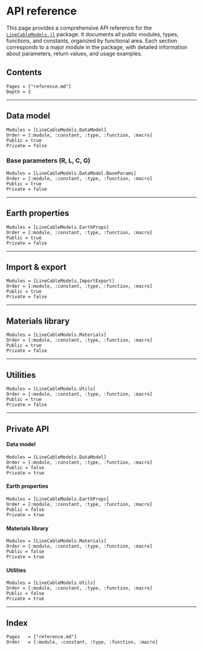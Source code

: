 # API reference

This page provides a comprehensive API reference for the [`LineCableModels.jl`](@ref) package. It documents all public modules, types, functions, and constants, organized by functional area. Each section corresponds to a major module in the package, with detailed information about parameters, return values, and usage examples.

## Contents
```@contents
Pages = ["reference.md"]
Depth = 3
```

---

## Data model
```@autodocs
Modules = [LineCableModels.DataModel]
Order = [:module, :constant, :type, :function, :macro]
Public = true
Private = false
```

### Base parameters (R, L, C, G)
```@autodocs
Modules = [LineCableModels.DataModel.BaseParams]
Order = [:module, :constant, :type, :function, :macro]
Public = true
Private = false
```

---

## Earth properties
```@autodocs
Modules = [LineCableModels.EarthProps]
Order = [:module, :constant, :type, :function, :macro]
Public = true
Private = false
```

---

## Import & export
```@autodocs
Modules = [LineCableModels.ImportExport]
Order = [:module, :constant, :type, :function, :macro]
Public = true
Private = false
```

---

## Materials library
```@autodocs
Modules = [LineCableModels.Materials]
Order = [:module, :constant, :type, :function, :macro]
Public = true
Private = false
```

---

## Utilities
```@autodocs
Modules = [LineCableModels.Utils]
Order = [:module, :constant, :type, :function, :macro]
Public = true
Private = false
```

---

## Private API

#### Data model
```@autodocs
Modules = [LineCableModels.DataModel]
Order = [:module, :constant, :type, :function, :macro]
Public = false
Private = true
```

#### Earth properties
```@autodocs
Modules = [LineCableModels.EarthProps]
Order = [:module, :constant, :type, :function, :macro]
Public = false
Private = true
```

#### Materials library
```@autodocs
Modules = [LineCableModels.Materials]
Order = [:module, :constant, :type, :function, :macro]
Public = false
Private = true
```

#### Utilities
```@autodocs
Modules = [LineCableModels.Utils]
Order = [:module, :constant, :type, :function, :macro]
Public = false
Private = true
```

---

## Index
```@index
Pages   = ["reference.md"]
Order   = [:module, :constant, :type, :function, :macro]
```